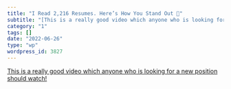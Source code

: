 ```yaml
---
title: "I Read 2,216 Resumes. Here’s How You Stand Out 🚀"
subtitle: "[This is a really good video which anyone who is looking for a new position should watch!](https://w..."
category: "1"
tags: []
date: "2022-06-26"
type: "wp"
wordpress_id: 3827
---
```

[This is a really good video which anyone who is looking for a new position should watch!](https://www.google.com/url?sa=t&rct=j&q=&esrc=s&source=web&cd=&cad=rja&uact=8&ved=2ahUKEwjh6ZTdxdr4AhXFpIkEHXnhD0UQtwJ6BAgeEAI&url=https%3A%2F%2Fwww.youtube.com%2Fwatch%3Fv%3DMqXjqOy-TA8&usg=AOvVaw0yY6q4UcvVqikCYsxzZv06)